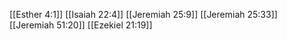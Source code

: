 [[Esther 4:1]]
[[Isaiah 22:4]]
[[Jeremiah 25:9]]
[[Jeremiah 25:33]]
[[Jeremiah 51:20]]
[[Ezekiel 21:19]]
